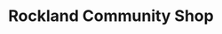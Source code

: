 ---
title: "Rockland Community Shop"
url: /attleborough/rockland-community-shop/
shop: convenience
---